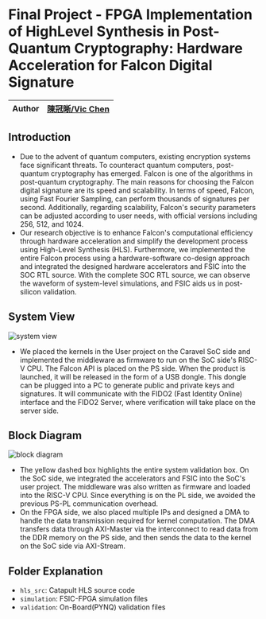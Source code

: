 # Final Project - FPGA Implementation of HighLevel Synthesis in Post-Quantum Cryptography: Hardware Acceleration for Falcon Digital Signature

| Author | [陳冠晰/Vic Chen](https://github.com/vic9112)|
| ------ | ------------------------------------- |

## Introduction
- Due to the advent of quantum computers, existing encryption systems face significant threats. To counteract quantum computers, post-quantum cryptography has emerged. Falcon is one of the algorithms in post-quantum cryptography. The main reasons for choosing the Falcon digital signature are its speed and scalability. In terms of speed, Falcon, using Fast Fourier Sampling, can perform thousands of signatures per second. Additionally, regarding scalability, Falcon's security parameters can be adjusted according to user needs, with official versions including 256, 512, and 1024.
- Our research objective is to enhance Falcon's computational efficiency through hardware acceleration and simplify the development process using High-Level Synthesis (HLS). Furthermore, we implemented the entire Falcon process using a hardware-software co-design approach and integrated the designed hardware accelerators and FSIC into the SOC RTL source. With the complete SOC RTL source, we can observe the waveform of system-level simulations, and FSIC aids us in post-silicon validation.

## System View
![system view](https://github.com/vic9112/Advance_SOC/assets/137171415/45253d01-815f-454a-9963-184ee0b0d9c4)
- We placed the kernels in the User project on the Caravel SoC side and implemented the middleware as firmware to run on the SoC side's RISC-V CPU. The Falcon API is placed on the PS side. When the product is launched, it will be released in the form of a USB dongle. This dongle can be plugged into a PC to generate public and private keys and signatures. It will communicate with the FIDO2 (Fast Identity Online) interface and the FIDO2 Server, where verification will take place on the server side.

## Block Diagram
![block diagram](https://github.com/vic9112/Advance_SOC/assets/137171415/b3c1903c-c585-4bd2-b556-8c25c8e20afd)
- The yellow dashed box highlights the entire system validation box. On the SoC side, we integrated the accelerators and FSIC into the SoC's user project. The middleware was also written as firmware and loaded into the RISC-V CPU. Since everything is on the PL side, we avoided the previous PS-PL communication overhead.
- On the FPGA side, we also placed multiple IPs and designed a DMA to handle the data transmission required for kernel computation. The DMA transfers data through AXI-Master via the interconnect to read data from the DDR memory on the PS side, and then sends the data to the kernel on the SoC side via AXI-Stream.

## Folder Explanation

- `hls_src`: Catapult HLS source code
- `simulation`: FSIC-FPGA simulation files
- `validation`: On-Board(PYNQ) validation files

